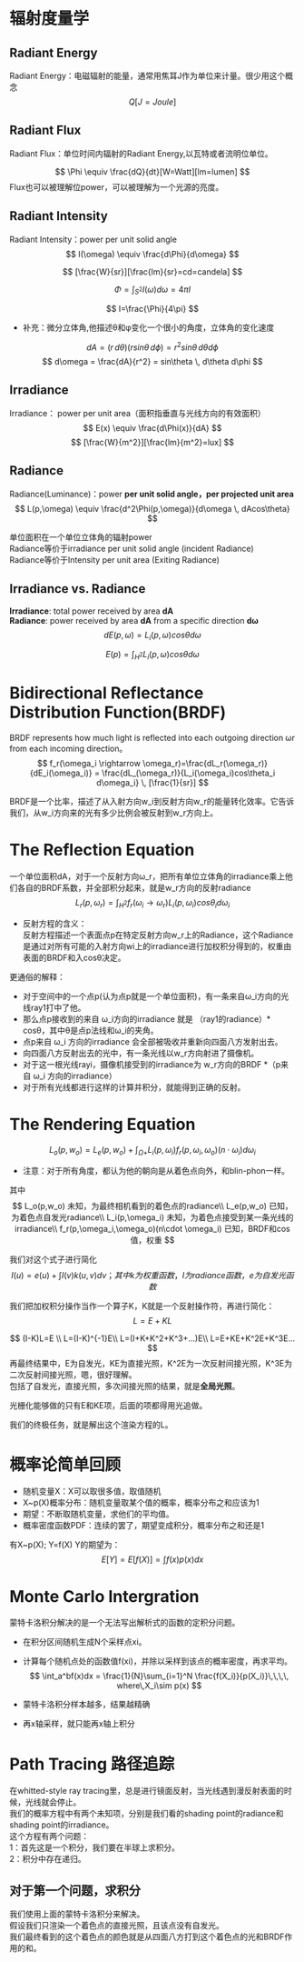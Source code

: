 # 辐射度量学

## Radiant Energy

Radiant Energy：电磁辐射的能量，通常用焦耳J作为单位来计量。很少用这个概念
$$
 Q[J=Joule]
$$

## Radiant Flux

Radiant Flux：单位时间内辐射的Radiant Energy,以瓦特或者流明位单位。

$$
\Phi \equiv \frac{dQ}{dt}[W=Watt][lm=lumen]
$$
Flux也可以被理解位power，可以被理解为一个光源的亮度。

## Radiant Intensity

Radiant Intensity：power per unit solid angle
$$
I(\omega) \equiv \frac{d\Phi}{d\omega}
$$

$$
[\frac{W}{sr}][\frac{lm}{sr}=cd=candela]
$$

$$
\Phi = \int_{S^2} I(\omega) d\omega = 4\pi I
$$

$$
I=\frac{\Phi}{4\pi}
$$

* 补充：微分立体角,他描述θ和φ变化一个很小的角度，立体角的变化速度

$$
    dA=(r\,d\theta)(rsin\theta \,d\phi) = r^2sin\theta \, d\theta d\phi
$$
$$
    d\omega = \frac{dA}{r^2} = sin\theta \, d\theta d\phi
$$

## Irradiance

Irradiance： power per unit area（面积指垂直与光线方向的有效面积）
$$
    E(x) \equiv \frac{d\Phi(x)}{dA}
$$
$$
    [\frac{W}{m^2}][\frac{lm}{m^2}=lux]
$$

## Radiance

Radiance(Luminance)：power **per unit solid angle，per projected unit area**
$$
L(p,\omega) \equiv \frac{d^2\Phi(p,\omega)}{d\omega \, dAcos\theta}
$$

单位面积在一个单位立体角的辐射power  
Radiance等价于irradiance per unit solid angle (incident Radiance)  
Radiance等价于Intensity per unit area (Exiting Radiance)

## Irradiance vs. Radiance

**Irradiance**: total power received by area **dA**  
**Radiance**: power received by area **dA** from a specific direction **dω**
$$
dE(p,\omega) = L_i(p,\omega)cos\theta d\omega
$$

$$
E(p) = \int_{H^2} L_i(p,\omega)cos\theta d\omega
$$

# Bidirectional Reflectance Distribution Function(BRDF)

BRDF represents how much light is reflected into each outgoing direction ωr from each incoming direction。  
$$
f_r(\omega_i \rightarrow \omega_r)=\frac{dL_r(\omega_r)}{dE_i(\omega_i)} = \frac{dL_(\omega_r)}{L_i(\omega_i)cos\theta_i d\omega_i} \, [\frac{1}{sr}]
$$  

BRDF是一个比率，描述了从入射方向w_i到反射方向w_r的能量转化效率。它告诉我们，从w_i方向来的光有多少比例会被反射到w_r方向上。

# The Reflection Equation

一个单位面积dA，对于一个反射方向ω_r，把所有单位立体角的irradiance乘上他们各自的BRDF系数，并全部积分起来，就是w_r方向的反射radiance
$$
L_r(p,\omega_r) = \int_{H^2} f_r(\omega_i \rightarrow \omega_r)L_i(p,\omega_i) cos\theta_i d\omega_i
$$  

* 反射方程的含义：  
反射方程描述一个表面点p在特定反射方向w_r上的Radiance，这个Radiance是通过对所有可能的入射方向wi上的irradiance进行加权积分得到的，权重由表面的BRDF和入cosθ决定。

更通俗的解释：  

* 对于空间中的一个点p(认为点p就是一个单位面积)，有一条来自ω_i方向的光线ray1打中了他。
* 那么点p接收到的来自 ω_i方向的irradiance 就是 （ray1的radiance）*  cosθ，其中θ是点p法线和ω_i的夹角。  
* 点p来自 ω_i 方向的irradiance 会全部被吸收并重新向四面八方发射出去。
* 向四面八方反射出去的光中，有一条光线以w_r方向射进了摄像机。
* 对于这一根光线rayi，摄像机接受到的irradiance为  w_r方向的BRDF *（p来自 ω_i 方向的irradiance）
* 对于所有光线都进行这样的计算并积分，就能得到正确的反射。

# The Rendering Equation

$$
    L_o(p,w_o) = L_e(p,w_o) + \int_{\Omega+}L_i(p,\omega_i)f_r(p,\omega_i,\omega_o)(n\cdot \omega_i)d\omega_i
$$

* 注意：对于所有角度，都认为他的朝向是从着色点向外，和blin-phon一样。

其中
$$
L_o(p,w_o) 未知，为最终相机看到的着色点的radiance\\
L_e(p,w_o) 已知，为着色点自发光radiance\\
L_i(p,\omega_i) 未知，为着色点接受到某一条光线的irradiance\\
f_r(p,\omega_i,\omega_o)(n\cdot \omega_i) 已知，BRDF和cos值，权重
$$

我们对这个式子进行简化
$$
    I(u) = e(u)+\int I(v)k(u,v)dv ； 其中k为权重函数，I为radiance函数，e为自发光函数
$$

我们把加权积分操作当作一个算子K，K就是一个反射操作符，再进行简化：
$$
    L=E+KL
$$

$$
(I-K)L=E \\
L=(I-K)^{-1}E\\
L=(I+K+K^2+K^3+...)E\\
L=E+KE+K^2E+K^3E...
$$
再最终结果中，E为自发光，KE为直接光照，K^2E为一次反射间接光照，K^3E为二次反射间接光照，嗯，很好理解。  
包括了自发光，直接光照，多次间接光照的结果，就是**全局光照**。

光栅化能够做的只有E和KE项，后面的项都得用光追做。

我们的终极任务，就是解出这个渲染方程的L。

# 概率论简单回顾

* 随机变量X：X可以取很多值，取值随机
* X~p(X)概率分布：随机变量取某个值的概率，概率分布之和应该为1
* 期望：不断取随机变量，求他们的平均值。
* 概率密度函数PDF：连续的罢了，期望变成积分，概率分布之和还是1

有X~p(X); Y=f(X) Y的期望为：
$$
E[Y]=E[f(X)]=\int f(x)p(x)dx
$$

# Monte Carlo Intergration

蒙特卡洛积分解决的是一个无法写出解析式的函数的定积分问题。  
* 在积分区间随机生成N个采样点xi。
* 计算每个随机点处的函数值f(xi)，并除以采样到该点的概率密度，再求平均。
$$
\int_a^bf(x)dx = \frac{1}{N}\sum_{i=1}^N \frac{f(X_i)}{p(X_i)}\,\,\,\, where\,X_i\sim p(x)
$$

* 蒙特卡洛积分样本越多，结果越精确  
* 再x轴采样，就只能再x轴上积分

# Path Tracing 路径追踪
在whitted-style ray tracing里，总是进行镜面反射，当光线遇到漫反射表面的时候，光线就会停止。  
我们的概率方程中有两个未知项，分别是我们看的shading point的radiance和shading point的irradiance。    
这个方程有两个问题：  
1：首先这是一个积分，我们要在半球上求积分。  
2：积分中存在递归。

## 对于第一个问题，求积分
我们使用上面的蒙特卡洛积分来解决。  
假设我们只渲染一个着色点的直接光照，且该点没有自发光。   
我们最终看到的这个着色点的颜色就是从四面八方打到这个着色点的光和BRDF作用的和。
